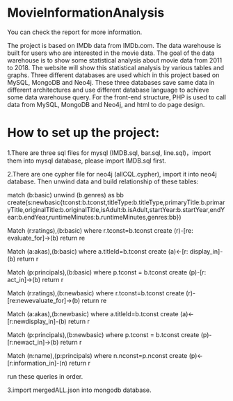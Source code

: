 # MovieInformationAnalysis

You can check the report for more information.

The project is based on IMDb data from IMDb.com. The data warehouse is built for users who are interested in the movie data. The goal of the data warehouse is to show some statistical analysis about movie data from 2011 to 2018. The website will show this statistical analysis by various tables and graphs.
Three different databases are used which in this project based on MySQL, MongoDB and Neo4j. These three databases save same data in different architectures and use different database language to achieve some data warehouse query.
For the front-end structure, PHP is used to call data from MySQL, MongoDB and Neo4j, and html to do page design. 

# How to set up the project:
1.There are three sql files for mysql (IMDB.sql, bar.sql, line.sql)，import them into mysql database, please import IMDB.sql first.

2.There are one cypher file for neo4j (allCQL.cypher), import it into neo4j database. Then unwind data and build relationship of these tables:


  match (b:basic) unwind (b.genres) as bb create(s:newbasic{tconst:b.tconst,titleType:b.titleType,primaryTitle:b.primaryTitle,originalTitle:b.originalTitle,isAdult:b.isAdult,startYear:b.startYear,endYear:b.endYear,runtimeMinutes:b.runtimeMinutes,genres:bb})

  Match (r:ratings),(b:basic) where r.tconst=b.tconst create (r)-[re: evaluate_for]->(b) return re

  Match (a:akas),(b:basic) where a.titleId=b.tconst create (a)<-[r: display_in]-(b) return r

  Match (p:principals),(b:basic) where p.tconst = b.tconst create (p)-[r: act_in]->(b) return r

  Match (r:ratings),(b:newbasic) where r.tconst=b.tconst create (r)-[re:newevaluate_for]->(b) return re

  Match (a:akas),(b:newbasic) where a.titleId=b.tconst create (a)<-[r:newdisplay_in]-(b) return r

  Match (p:principals),(b:newbasic) where p.tconst = b.tconst create (p)-[r:newact_in]->(b) return r

  Match (n:name),(p:principals) where n.nconst=p.nconst create (p)<-[r:information_in]-(n) return r
  

  run these queries in order.


  3.import mergedALL.json into mongodb database.
